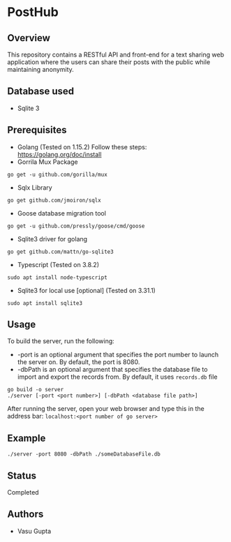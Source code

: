 # PostHub

## Overview
This repository contains a RESTful API and front-end for a text sharing web application where the users can share their posts with the public while maintaining anonymity. 

## Database used
* Sqlite 3

## Prerequisites
* Golang (Tested on 1.15.2)
Follow these steps: https://golang.org/doc/install
* Gorrila Mux Package
```
go get -u github.com/gorilla/mux
```
* Sqlx Library
```
go get github.com/jmoiron/sqlx
```
* Goose database migration tool
```
go get -u github.com/pressly/goose/cmd/goose
```
* Sqlite3 driver for golang
```
go get github.com/mattn/go-sqlite3
``` 
* Typescript (Tested on 3.8.2)
```
sudo apt install node-typescript
```
* Sqlite3 for local use [optional] (Tested on 3.31.1)
```
sudo apt install sqlite3
```

## Usage
To build the server, run the following:
* -port is an optional argument that specifies the port number to launch the server on. By default, the port is 8080.
* -dbPath is an optional argument that specifies the database file to import and export the records from. By default, it uses `records.db` file
```
go build -o server
./server [-port <port number>] [-dbPath <database file path>]
```
After running the server, open your web browser and type this in the address bar: `localhost:<port number of go server>`

## Example
```
./server -port 8080 -dbPath ./someDatabaseFile.db
```

## Status
Completed

## Authors
* Vasu Gupta